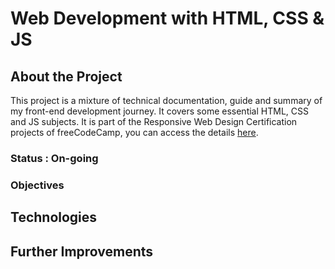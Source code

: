 # Web Development with HTML, CSS & JS

## About the Project
This project is a mixture of technical documentation, guide and summary of my front-end development journey. It covers some essential HTML, CSS and JS subjects.
It is part of the Responsive Web Design Certification projects of freeCodeCamp, you can access the details [here](https://www.freecodecamp.org/learn/2022/responsive-web-design/build-a-technical-documentation-page-project/build-a-technical-documentation-page).

### Status : On-going


### Objectives


## Technologies


## Further Improvements
